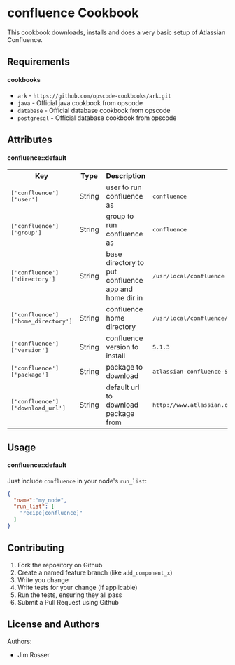 confluence Cookbook
===================
This cookbook downloads, installs and does a very basic setup of Atlassian Confluence.

Requirements
------------

#### cookbooks 
- `ark` - `https://github.com/opscode-cookbooks/ark.git` 
- `java` - Official java cookbook from opscode
- `database` - Official database cookbook from opscode
- `postgresql` - Official database cookbook from opscode

Attributes
----------

#### confluence::default
<table>
  <tr>
    <th>Key</th>
    <th>Type</th>
    <th>Description</th>
    <th>Default</th>
  </tr>
  <tr>
    <td><tt>['confluence']['user']</tt></td>
    <td>String</td>
    <td>user to run confluence as</td>
    <td><tt>confluence</tt></td>
  </tr>
  <tr>
    <td><tt>['confluence']['group']</tt></td>
    <td>String</td>
    <td>group to run confluence as</td>
    <td><tt>confluence</tt></td>
  </tr>
  <tr>
    <td><tt>['confluence']['directory']</tt></td>
    <td>String</td>
    <td>base directory to put confluence app and home dir in</td>
    <td><tt>/usr/local/confluence</tt></td>
  </tr>
  <tr>
    <td><tt>['confluence']['home_directory']</tt></td>
    <td>String</td>
    <td>confluence home directory</td>
    <td><tt>/usr/local/confluence/confluence_home</tt></td>
  </tr>
  <tr>
    <td><tt>['confluence']['version']</tt></td>
    <td>String</td>
    <td>confluence version to install</td>
    <td><tt>5.1.3</tt></td>
  </tr>
  <tr>
    <td><tt>['confluence']['package']</tt></td>
    <td>String</td>
    <td>package to download</td>
    <td><tt>atlassian-confluence-5.1.3.tar.gz</tt></td>
  </tr>
  <tr>
    <td><tt>['confluence']['download_url']</tt></td>
    <td>String</td>
    <td>default url to download package from</td>
    <td><tt>http://www.atlassian.com/software/confluence/downloads/binary/</tt></td>
  </tr>
</table>

Usage
-----
#### confluence::default

Just include `confluence` in your node's `run_list`:

```json
{
  "name":"my_node",
  "run_list": [
    "recipe[confluence]"
  ]
}
```

Contributing
------------
1. Fork the repository on Github
2. Create a named feature branch (like `add_component_x`)
3. Write you change
4. Write tests for your change (if applicable)
5. Run the tests, ensuring they all pass
6. Submit a Pull Request using Github

License and Authors
-------------------
Authors:

* Jim Rosser
